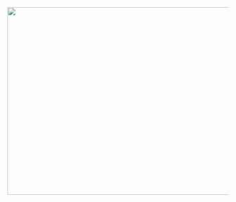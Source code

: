 <img src="https://i.playground.ru/p/MbKUHYamxq2IyniGVdAiOg.png?760xauto" width="760" height="428" loading="lazy" decoding="async" alt="">
